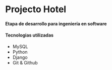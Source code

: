 # Projecto Hotel
#### Etapa de desarrollo para ingeniería en software

#### Tecnologias utilizadas

- MySQL
- Python
- Django
- Git & Github
